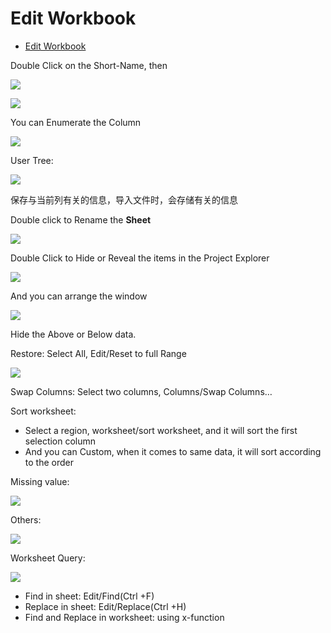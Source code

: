 # Edit Workbook

- [Edit Workbook](#edit-workbook)

Double Click on the Short-Name, then

![](res/editWorkbook01.png)

![](res/editWorkbook02.png)

You can Enumerate the Column

![](res/editWorkbook03.png)

User Tree:

![](res/editWorkbook04.png)

保存与当前列有关的信息，导入文件时，会存储有关的信息

Double click to Rename the **Sheet**

![](res/editWorkbook05.png)

Double Click to Hide or Reveal the items in the Project Explorer

![](res/editWorkbook06.png)

And you can arrange the window

![](res/editWorkbook07.png)

Hide the Above or Below data.

Restore: Select All, Edit/Reset to full Range

![](res/editWorkbook08.png)

Swap Columns:
Select two columns, Columns/Swap Columns…

Sort worksheet:

- Select a region, worksheet/sort worksheet, and it will sort the first selection column
- And you can Custom, when it comes to same data, it will sort according to the order

Missing value:

![](res/editWorkbook09.png)

Others:

![](res/editWorkbook10.png)

Worksheet Query:

![](res/editWorkbook11.png)

- Find in sheet: Edit/Find(Ctrl +F)
- Replace in sheet: Edit/Replace(Ctrl +H)
- Find and Replace in worksheet: using x-function